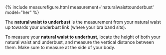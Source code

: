 {% include measurefigure.html measurement='naturalwaisttounderbust' model="her" %} 

The **natural waist to underbust** is the measurement from your natural waist up towards your underbust link (where your bra band sits).

To measure your **natural waist to underbust**, locate the height of both your natural waist and underbust, and measure the vertical distance between them. Make sure to measure at the side of your body.

